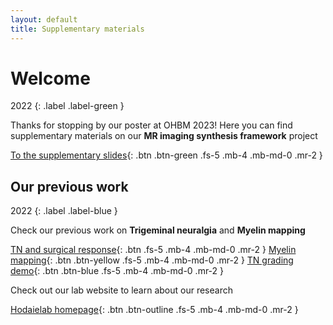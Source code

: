 ```yaml
---
layout: default
title: Supplementary materials
---
```


# Welcome 
2022
{: .label .label-green }

Thanks for stopping by our poster at OHBM 2023! Here you can find supplementary materials on our **MR imaging synthesis framework** project


[To the supplementary slides](/OHBM_Conv/conv.html){: .btn .btn-green .fs-5 .mb-4 .mb-md-0 .mr-2 }


## Our previous work 
2022
{: .label .label-blue }

Check our previous work on **Trigeminal neuralgia** and **Myelin mapping**


[TN and surgical response](/RD_QR_slide/slides.html){: .btn .fs-5 .mb-4 .mb-md-0 .mr-2 }
[Myelin mapping](/IASP2022_MM/myelinmap.html){: .btn .btn-yellow .fs-5 .mb-4 .mb-md-0 .mr-2 }
[ TN grading demo](grades){: .btn .btn-blue .fs-5 .mb-4 .mb-md-0 .mr-2 }
<br>

Check out our lab website to learn about our research

[Hodaielab homepage](https://hodaielab.com){: .btn .btn-outline .fs-5 .mb-4 .mb-md-0 .mr-2 }
